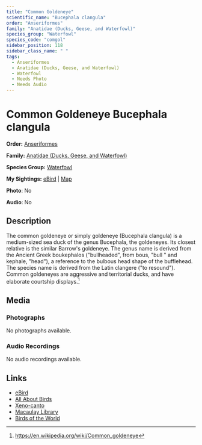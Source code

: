 ```yaml
---
title: "Common Goldeneye"
scientific_name: "Bucephala clangula"
order: "Anseriformes"
family: "Anatidae (Ducks, Geese, and Waterfowl)"
species_group: "Waterfowl"
species_code: "comgol"
sidebar_position: 118
sidebar_class_name: " "
tags: 
  - Anseriformes
  - Anatidae (Ducks, Geese, and Waterfowl)
  - Waterfowl
  - Needs Photo
  - Needs Audio
---
```


# Common Goldeneye <span className='sci_name'>Bucephala clangula</span>

**Order:** [Anseriformes](/tags/anseriformes)

**Family:** [Anatidae (Ducks, Geese, and Waterfowl)](/tags/anatidae-ducks-geese-and-waterfowl)

**Species Group:** [Waterfowl](/tags/waterfowl)

**My Sightings:** [eBird](https://ebird.org/lifelist?r=world&time=life&spp=comgol) | [Map](/map?species_code=comgol)

**Photo**: No 

**Audio**: No

## Description
The common goldeneye or simply goldeneye (Bucephala clangula) is a medium-sized sea duck of the genus Bucephala, the goldeneyes. Its closest relative is the similar Barrow's goldeneye. The genus name is derived from the Ancient Greek boukephalos ("bullheaded", from bous, "bull " and kephale, "head"), a reference to the bulbous head shape of the bufflehead. The species name is derived from the Latin clangere ("to resound").
Common goldeneyes are aggressive and territorial ducks, and have elaborate courtship displays.[^1]

[^1]: https://en.wikipedia.org/wiki/Common_goldeneye

## Media
### Photographs
No photographs available.

### Audio Recordings
No audio recordings available.

## Links
* [eBird](https://ebird.org/species/comgol) 
* [All About Birds](https://www.allaboutbirds.org/guide/comgol) 
* [Xeno-canto](https://www.xeno-canto.org/species/bucephala-clangula) 
* [Macaulay Library](https://search.macaulaylibrary.org/catalog?taxonCode=comgol&sort=rating_rank_desc)
* [Birds of the World](https://birdsoftheworld.org/bow/species/comgol)
